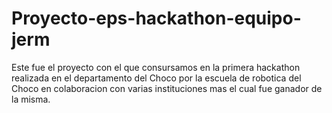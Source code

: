 # Proyecto-eps-hackathon-equipo-jerm
Este fue el proyecto con el que consursamos en la primera hackathon realizada en el departamento del Choco por la escuela de robotica del Choco en colaboracion con varias instituciones mas el cual fue ganador de la misma.
